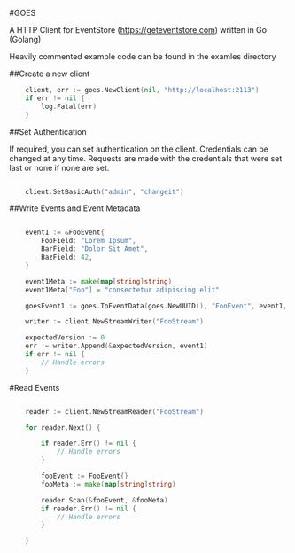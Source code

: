 #GOES

A HTTP Client for EventStore (https://geteventstore.com) written in Go (Golang)

Heavily commented example code can be found in the examles directory


##Create a new client

```go
    client, err := goes.NewClient(nil, "http://localhost:2113")
	if err != nil {
		log.Fatal(err)
	}

```

##Set Authentication

If required, you can set authentication on the client. Credentials can be changed at any time.
Requests are made with the credentials that were set last or none if none are set.

```go

    client.SetBasicAuth("admin", "changeit")

```

##Write Events and Event Metadata

```go

	event1 := &FooEvent{
		FooField: "Lorem Ipsum",
		BarField: "Dolor Sit Amet",
		BazField: 42,
	}

    event1Meta := make(map[string]string)
	event1Meta["Foo"] = "consectetur adipiscing elit"

	goesEvent1 := goes.ToEventData(goes.NewUUID(), "FooEvent", event1, event1Meta)

    writer := client.NewStreamWriter("FooStream")

    expectedVersion := 0
    err := writer.Append(&expectedVersion, event1)
    if err != nil {
        // Handle errors
    }

```


#Read Events

```go 

    reader := client.NewStreamReader("FooStream")

    for reader.Next() {

        if reader.Err() != nil {
            // Handle errors
        }

        fooEvent := FooEvent{}
        fooMeta := make(map[string]string)

        reader.Scan(&fooEvent, &fooMeta)
        if reader.Err() != nil {
            // Handle errors
        }

    }

```


